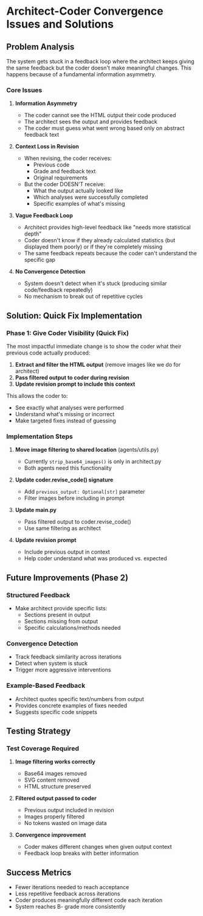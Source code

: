 # Architect-Coder Convergence Issues and Solutions

## Problem Analysis

The system gets stuck in a feedback loop where the architect keeps giving the same feedback but the coder doesn't make meaningful changes. This happens because of a fundamental information asymmetry.

### Core Issues

1. **Information Asymmetry**
   - The coder cannot see the HTML output their code produced
   - The architect sees the output and provides feedback
   - The coder must guess what went wrong based only on abstract feedback text

2. **Context Loss in Revision**
   - When revising, the coder receives:
     - Previous code
     - Grade and feedback text
     - Original requirements
   - But the coder DOESN'T receive:
     - What the output actually looked like
     - Which analyses were successfully completed
     - Specific examples of what's missing

3. **Vague Feedback Loop**
   - Architect provides high-level feedback like "needs more statistical depth"
   - Coder doesn't know if they already calculated statistics (but displayed them poorly) or if they're completely missing
   - The same feedback repeats because the coder can't understand the specific gap

4. **No Convergence Detection**
   - System doesn't detect when it's stuck (producing similar code/feedback repeatedly)
   - No mechanism to break out of repetitive cycles

## Solution: Quick Fix Implementation

### Phase 1: Give Coder Visibility (Quick Fix)

The most impactful immediate change is to show the coder what their previous code actually produced:

1. **Extract and filter the HTML output** (remove images like we do for architect)
2. **Pass filtered output to coder during revision**
3. **Update revision prompt to include this context**

This allows the coder to:
- See exactly what analyses were performed
- Understand what's missing or incorrect
- Make targeted fixes instead of guessing

### Implementation Steps

1. **Move image filtering to shared location** (agents/utils.py)
   - Currently `strip_base64_images()` is only in architect.py
   - Both agents need this functionality

2. **Update coder.revise_code() signature**
   - Add `previous_output: Optional[str]` parameter
   - Filter images before including in prompt

3. **Update main.py**
   - Pass filtered output to coder.revise_code()
   - Use same filtering as architect

4. **Update revision prompt**
   - Include previous output in context
   - Help coder understand what was produced vs. expected

## Future Improvements (Phase 2)

### Structured Feedback
- Make architect provide specific lists:
  - Sections present in output
  - Sections missing from output
  - Specific calculations/methods needed

### Convergence Detection
- Track feedback similarity across iterations
- Detect when system is stuck
- Trigger more aggressive interventions

### Example-Based Feedback
- Architect quotes specific text/numbers from output
- Provides concrete examples of fixes needed
- Suggests specific code snippets

## Testing Strategy

### Test Coverage Required
1. **Image filtering works correctly**
   - Base64 images removed
   - SVG content removed
   - HTML structure preserved

2. **Filtered output passed to coder**
   - Previous output included in revision
   - Images properly filtered
   - No tokens wasted on image data

3. **Convergence improvement**
   - Coder makes different changes when given output context
   - Feedback loop breaks with better information

## Success Metrics

- Fewer iterations needed to reach acceptance
- Less repetitive feedback across iterations
- Coder produces meaningfully different code each iteration
- System reaches B- grade more consistently